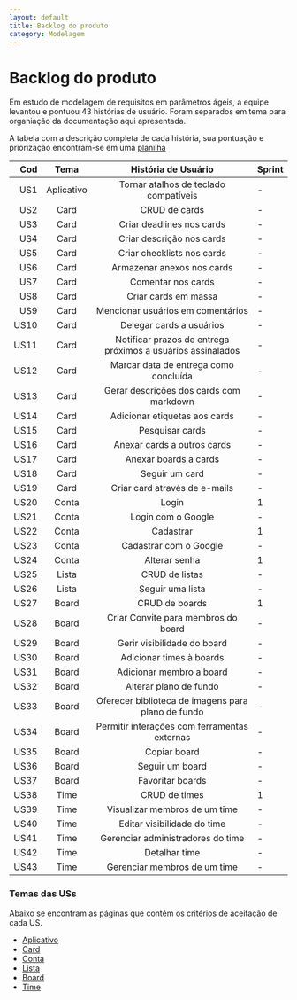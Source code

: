 ```yaml
---
layout: default
title: Backlog do produto
category: Modelagem
---
```

# Backlog do produto

Em estudo de modelagem de requisitos em parâmetros ágeis, a equipe levantou e pontuou 43 histórias de usuário.
Foram separados em tema para organiação da documentação aqui apresentada.

A tabela com a descrição completa de cada história, sua pontuação e priorização encontram-se em uma [planilha](https://docs.google.com/spreadsheets/d/1C1_Ws-3eDd2tir7LQ1VEYrKwRFVxNcjAmFSVHHkdIMs/edit?usp=sharing)

| Cod | Tema | História de Usuário | Sprint |
|  -----: | :------: | :-----: | :----- |
|  US1 | Aplicativo | Tornar atalhos de teclado compatíveis |-|
|  US2 | Card | CRUD de cards |-|
|  US3 | Card | Criar deadlines nos cards |-|
|  US4 | Card | Criar descrição nos cards |-|
|  US5 | Card | Criar checklists nos cards |-|
|  US6 | Card | Armazenar anexos nos cards |-|
|  US7 | Card | Comentar nos cards |-|
|  US8 | Card | Criar cards em massa |-|
|  US9 | Card | Mencionar usuários em comentários |-|
|  US10 | Card | Delegar cards a usuários |-|
|  US11 | Card | Notificar prazos de entrega próximos a usuários assinalados |-|
|  US12 | Card | Marcar data de entrega como concluída |-|
|  US13 | Card | Gerar descrições dos cards com markdown |-|
|  US14 | Card | Adicionar etiquetas aos cards |-|
|  US15 | Card | Pesquisar cards |-|
|  US16 | Card | Anexar cards a outros cards |-|
|  US17 | Card | Anexar boards a cards |-|
|  US18 | Card | Seguir um card |-|
|  US19 | Card | Criar card através de e-mails |-|
|  US20 | Conta | Login | 1 |
|  US21 | Conta | Login com o Google |-|
|  US22 | Conta | Cadastrar | 1 |
|  US23 | Conta | Cadastrar com o Google |-|
|  US24 | Conta | Alterar senha | 1 |
|  US25 | Lista | CRUD de listas |-|
|  US26 | Lista | Seguir uma lista |-|
|  US27 | Board | CRUD de boards | 1 |
|  US28 | Board | Criar Convite para membros do board |-|
|  US29 | Board | Gerir visibilidade do board |-|
|  US30 | Board | Adicionar times à boards |-|
|  US31 | Board | Adicionar membro a board |-|
|  US32 | Board | Alterar plano de fundo |-|
|  US33 | Board | Oferecer biblioteca de imagens para plano de fundo |-|
|  US34 | Board | Permitir interações com ferramentas externas |-|
|  US35 | Board | Copiar board |-|
|  US36 | Board | Seguir um board |-|
|  US37 | Board | Favoritar boards |-|
|  US38 | Time | CRUD de times | 1 |
|  US39 | Time | Visualizar membros de um time |-|
|  US40 | Time | Editar visibilidade do time |-|
|  US41 | Time | Gerenciar administradores do time |-|
|  US42 | Time | Detalhar time |-|
|  US43 | Time | Gerenciar membros de um time |-|

### Temas das USs

Abaixo se encontram as páginas que contém os critérios de aceitação de cada US.

- [Aplicativo](tema%20aplicativo.html)
- [Card](tema%20card.html)
- [Conta](tema%20conta.html)
- [Lista](tema%20lista.html)
- [Board](tema%20quadro.html)
- [Time](tema%20time.html)
